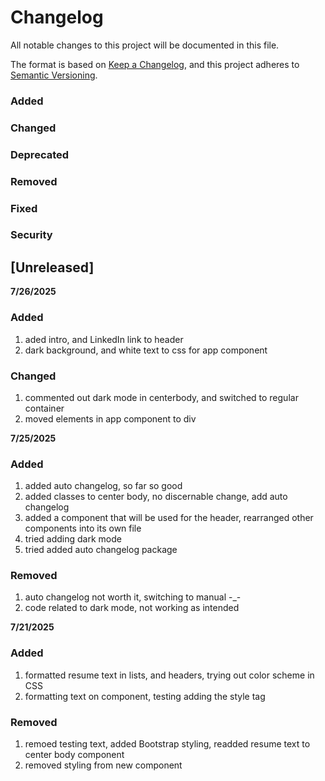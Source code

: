 # Changelog

All notable changes to this project will be documented in this file.

The format is based on [Keep a Changelog](https://keepachangelog.com/en/1.1.0/),
and this project adheres to [Semantic Versioning](https://semver.org/spec/v2.0.0.html).

### Added
### Changed
### Deprecated
### Removed
### Fixed
### Security

## [Unreleased]

**7/26/2025**
### Added
1. aded intro, and LinkedIn link to header
2. dark background, and white text to css for app component

### Changed
1. commented out dark mode in centerbody, and switched to regular container
2. moved elements in app component to div

**7/25/2025**
### Added
1. added auto changelog, so far so good
2. added classes to center body, no discernable change, add auto changelog
3. added a component that will be used for the header, rearranged other components into its own file
4. tried adding dark mode
5. tried added auto changelog package
### Removed
1. auto changelog not worth it, switching to manual -_-
2. code related to dark mode, not working as intended

**7/21/2025**
### Added
1. formatted resume text in lists, and headers, trying out color scheme in CSS
2. formatting text on component, testing adding the style tag
### Removed
1. remoed testing text, added Bootstrap styling, readded resume text to center body component
2. removed styling from new component


